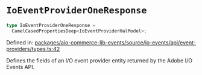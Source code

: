 # `IoEventProviderOneResponse`

```ts
type IoEventProviderOneResponse =
  CamelCasedPropertiesDeep<IoEventProviderHalModel>;
```

Defined in: [packages/aio-commerce-lib-events/source/io-events/api/event-providers/types.ts:42](https://github.com/adobe/aio-commerce-sdk/blob/db09d0de34ee085849efca6e0213ea525d0165dc/packages/aio-commerce-lib-events/source/io-events/api/event-providers/types.ts#L42)

Defines the fields of an I/O event provider entity returned by the Adobe I/O Events API.
